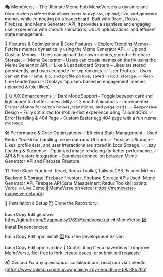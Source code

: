 🎭 MemeVerse - The Ultimate Meme Hub
MemeVerse is a dynamic and feature-rich platform that allows users to explore, upload, like, and generate memes while competing on a leaderboard. Built with React, Redux, Firebase, and Meme Generator API, it provides a seamless and engaging user experience with smooth animations, UI/UX optimizations, and efficient state management.

🚀 Features & Optimizations
🌟 Core Features
✅ Explore Trending Memes – Fetches memes dynamically using the Meme Generator API.
✅ Upload Custom Memes – Users can upload their own memes, stored in Firebase Storage.
✅ Meme Generator – Users can create memes on the fly using the Meme Generator API.
✅ Like & Leaderboard System – Likes are stored persistently, and users compete for top rankings.
✅ User Profiles – Users can set their name, bio, and profile picture, saved in local storage.
✅ Real-time Leaderboard – Displays top users based on engagement (memes uploaded & total likes).

🎨 UI/UX Enhancements
✅ Dark Mode Support – Toggle between dark and light mode for better accessibility.
✅ Smooth Animations – Implemented Framer Motion for button hovers, transitions, and page loads.
✅ Responsive Design – Fully optimized for mobile-first experience using TailwindCSS.
✅ Error Handling & 404 Page – Custom Easter egg 404 page with a fun meme message.

🛠 Performance & Code Optimizations
✅ Efficient State Management – Used Redux Toolkit for handling meme data and UI state.
✅ Persistent Storage – Likes, profile data, and user interactions are stored in LocalStorage.
✅ Lazy Loading & Suspense – Optimized image rendering for better performance.
✅ API & Firestore Integration – Seamless connection between Meme Generator API and Firebase Firestore.

🏗 Tech Stack
Frontend: React, Redux Toolkit, TailwindCSS, Framer Motion
Backend & Storage: Firebase Firestore, Firebase Storage
APIs Used: Meme Generator API, Firebase API
State Management: Redux Toolkit
Hosting: Vercel
🔥 Live Demo
🚀 MemeVerse on Vercel (https://memeverse-mauve.vercel.app/)

📜 Installation & Setup
1️⃣ Clone the Repository:

bash
Copy
Edit
git clone https://github.com/Swapnamoy1789/MemeVerse.git
cd MemeVerse
2️⃣ Install Dependencies:

bash
Copy
Edit
npm install
3️⃣ Run the Development Server:

bash
Copy
Edit
npm run dev
🌟 Contributing
If you have ideas to improve MemeVerse, feel free to fork, create issues, or submit pull requests!

📬 Contact
For any questions or collaborations, reach out via LinkedIn (https://www.linkedin.com/in/swapnamoy-roy-choudhury-b8a38b26a).
